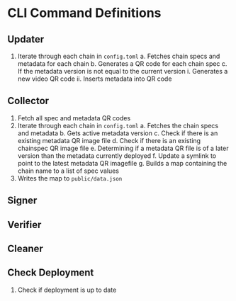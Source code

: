# CLI Command Definitions

## Updater
1. Iterate through each chain in `config.toml`
    a. Fetches chain specs and metadata for each chain
    b. Generates a QR code for each chain spec
    c. If the metadata version is not equal to the current version
        i. Generates a new video QR code
        ii. Inserts metadata into QR code

## Collector
1. Fetch all spec and metadata QR codes
2. Iterate through each chain in `config.toml`
    a. Fetches the chain specs and metadata
    b. Gets active metadata version
    c. Check if there is an existing metadata QR image file
    d. Check if there is an existing chainspec QR image file
    e. Determining if a metadata QR file is of a later version than the metadata
        currently deployed
    f. Update a symlink to point to the latest metadata QR imagefile
    g. Builds a map containing the chain name to a list of spec values
3. Writes the map to `public/data.json`

## Signer

## Verifier

## Cleaner

## Check Deployment
1. Check if deployment is up to date
